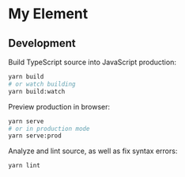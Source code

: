 # My Element

## Development

Build TypeScript source into JavaScript production:

```bash
yarn build
# or watch building
yarn build:watch
```

Preview production in browser:

```bash
yarn serve
# or in production mode
yarn serve:prod
```

Analyze and lint source, as well as fix syntax errors:

```bash
yarn lint
```
